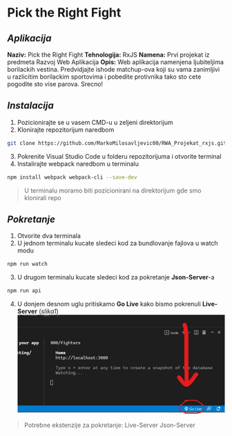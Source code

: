 # Pick the Right Fight

## _Aplikacija_
**Naziv:** Pick the Right Fight 
**Tehnologija:** RxJS
**Namena:** Prvi projekat iz predmeta Razvoj Web Aplikacija
**Opis:** Web aplikacija namenjena ljubiteljima borilackih vestina. Predvidjajte ishode matchup-ova koji su vama zanimljivi u razlicitim borilackim sportovima i pobedite protivnika tako sto cete pogodite sto vise parova. Srecno!

## _Instalacija_
1. Pozicionirajte se u vasem CMD-u u zeljeni direktorijum
2. Klonirajte repozitorijum naredbom 
```sh
git clone https://github.com/MarkoMilosavljevic00/RWA_Projekat_rxjs.git
``` 
3. Pokrenite Visual Studio Code u folderu repozitorijuma i otvorite terminal
4. Instalirajte webpack naredbom u terminalu 
```sh
npm install webpack webpack-cli --save-dev
```
> U terminalu moramo biti pozicionirani na direktorijum gde smo klonirali repo

## _Pokretanje_
1. Otvorite dva terminala
2. U jednom terminalu kucate sledeci kod za bundlovanje fajlova u watch modu
```sh
npm run watch
```
3. U drugom terminalu kucate sledeci kod za pokretanje **Json-Server**-a
```sh
npm run api
```
4. U donjem desnom uglu pritiskamo **Go Live** kako bismo pokrenuli **Live-Server** (*slika1*)
![slika1](src/assets/rm-01.jpg)

> Potrebne ekstenzije za pokretanje:
> Live-Server
> Json-Server
